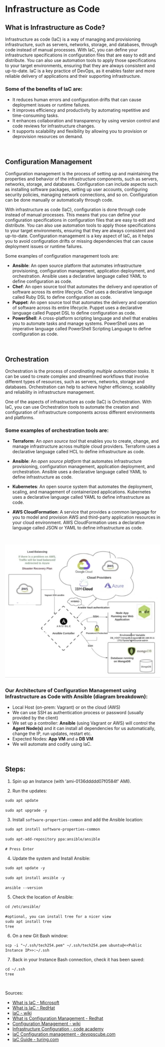 # Infrastructure as Code


## What is Infrastructure as Code? 
Infrastructure as code (IaC) is a way of managing and provisioning infrastructure, such as servers, networks, storage, and databases, through code instead of manual processes. With IaC, you can define your infrastructure specifications in configuration files that are easy to edit and distribute. You can also use automation tools to apply those specifications to your target environments, ensuring that they are always consistent and up-to-date. IaC is a key practice of DevOps, as it enables faster and more reliable delivery of applications and their supporting infrastructure.

### Some of the benefits of IaC are:

* It reduces human errors and configuration drifts that can cause deployment issues or runtime failures.
* It improves efficiency and productivity by automating repetitive and time-consuming tasks.
* It enhances collaboration and transparency by using version control and code reviews for infrastructure changes.
* It supports scalability and flexibility by allowing you to provision or deprovision resources on demand.

<br>

## Configuration Management

Configuration management is the process of setting up and maintaining the properties and behavior of the infrastructure components, such as servers, networks, storage, and databases. Configuration can include aspects such as installing software packages, setting up user accounts, configuring security policies, managing network connections, and so on. Configuration can be done manually or automatically through code.

With infrastructure as code (IaC), configuration is done through code instead of manual processes. This means that you can define your configuration specifications in configuration files that are easy to edit and distribute. You can also use automation tools to apply those specifications to your target environments, ensuring that they are always consistent and up-to-date. Configuration management is a key aspect of IaC, as it helps you to avoid configuration drifts or missing dependencies that can cause deployment issues or runtime failures.

Some examples of configuration management tools are:

* **Ansible**: An open source platform that automates infrastructure provisioning, configuration management, application deployment, and orchestration. Ansible uses a declarative language called YAML to define configuration as code.
* **Chef**: An open source tool that automates the delivery and operation of software across its entire lifecycle. Chef uses a declarative language called Ruby DSL to define configuration as code.
* **Puppet**: An open source tool that automates the delivery and operation of software across its entire lifecycle. Puppet uses a declarative language called Puppet DSL to define configuration as code.
* **PowerShell**: A cross-platform scripting language and shell that enables you to automate tasks and manage systems. PowerShell uses an imperative language called PowerShell Scripting Language to define configuration as code.

<br>

## Orchestration

Orchestration is the process of *coordinating multiple automation tasks*. It can be used to create complex and streamlined workflows that involve different types of resources, such as servers, networks, storage and databases. Orchestration can help to achieve higher efficiency, scalability and reliability in infrastructure management.

One of the aspects of infrastructure as code (IaC) is Orchestration. With IaC, you can use Orchestration tools to automate the creation and configuration of infrastructure components across different environments and platforms. 

### Some examples of orchestration tools are:

* **Terraform**: An *open source tool* that enables you to create, change, and manage infrastructure across multiple cloud providers. Terraform uses a declarative language called HCL to define infrastructure as code.

* **Ansible**: An *open source platform* that automates infrastructure provisioning, configuration management, application deployment, and orchestration. Ansible uses a declarative language called YAML to define infrastructure as code.

* **Kubernetes**: An open source system that automates the deployment, scaling, and management of containerized applications. Kubernetes uses a declarative language called YAML to define infrastructure as code.

* **AWS CloudFormation**: A service that provides a common language for you to model and provision AWS and third-party application resources in your cloud environment. AWS CloudFormation uses a declarative language called JSON or YAML to define infrastructure as code.

<br>

![AltText](diagram.png)

### **Our Architecture of Configuration Management using Infrastructure as Code with Ansible** (diagram breakdown):
* Local Host (on-prem: Vagrant) or on the cloud (AWS)
* We can use SSH as authentication process or password (usually provided by the client)
* We set up a controller: **Ansible** (using Vagrant or AWS) will control the **Agent Node(s)** and it can install all dependencies for us automatically, change the IP, run updates, restart etc.
* Expected Nodes: **App VM** and a **DB VM**
* We will automate and codify using IaC.

<br>

## Steps:

1. Spin up an Instance (with 'ami-0136ddddd07f0584f' AMI).

2. Run the updates:

```shell
sudo apt update

sudo apt upgrade -y
```

3. Install `software-properties-common` and add the Ansible location:

```shell
sudo apt install software-properties-common

sudo apt-add-repository ppa:ansible/ansible

# Press Enter
```

4. Update the system and Install Ansible:

```shell
sudo apt update -y

sudo apt install ansible -y

ansible --version
```

5. Check the location of Ansible:

```shell
cd /etc/ansible/

#optional, you can install tree for a nicer view
sudo apt install tree
tree
```


6. On a new Git Bash window:
```shell
scp -i "~/.ssh/tech254.pem" ~/.ssh/tech254.pem ubuntu@<<Public Instance IP>>:~/.ssh
```

7. Back in your Instance Bash connection, check it has been saved:

```shell
cd ~/.ssh
tree
```
<br>

Sources:
- [What is IaC - Microsoft](https://learn.microsoft.com/en-us/devops/deliver/what-is-infrastructure-as-code)
- [What is IaC - RedHat](https://www.redhat.com/en/topics/automation/what-is-infrastructure-as-code-iac)
- [IaC - wiki](https://en.wikipedia.org/wiki/Infrastructure_as_code)
- [What is Configuration Management - Redhat](https://www.redhat.com/en/topics/automation/what-is-configuration-management)
- [Configuration Management - wiki](https://en.wikipedia.org/wiki/Configuration_management)
- [Infrastructure Configuration - code academy](https://www.codecademy.com/article/infrastructure-configuration)
- [IaC Configuration management - devopscube.com](https://devopscube.com/infrastructure-as-code-configuration-management/)
- [IaC Guide - turing.com](https://www.turing.com/blog/infrastructure-as-code-iac-guide/)